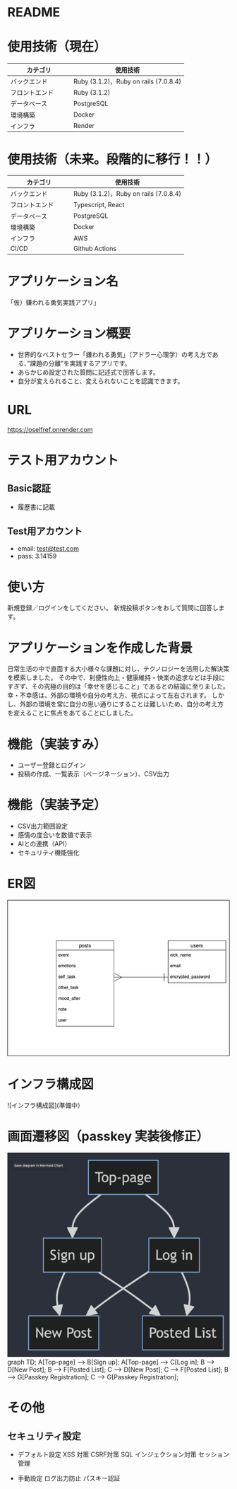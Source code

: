 # README

# 使用技術（現在）
| カテゴリ         | 使用技術                                |
| ----------------| --------------------------------------|  
| バックエンド      | Ruby (3.1.2)，Ruby on rails (7.0.8.4)  |
| フロントエンド    | Ruby (3.1.2)  　　                      |
| データベース 　　　| PostgreSQL                             | 
| 環境構築         | Docker                                 | 
| インフラ         | Render                                 | 

# 使用技術（未来。段階的に移行！！）
| カテゴリ         | 使用技術                                |
| ----------------| --------------------------------------|  
| バックエンド      | Ruby (3.1.2)，Ruby on rails (7.0.8.4)  |
| フロントエンド    | Typescript, React                      |
| データベース 　　　| PostgreSQL                             | 
| 環境構築         | Docker                                 | 
| インフラ         | AWS   　                               | 
| CI/CD           | Github Actions                         |

# アプリケーション名
「仮）嫌われる勇気実践アプリ」

# アプリケーション概要
- 世界的なベストセラー「嫌われる勇気」（アドラー心理学）の考え方である、”課題の分離”を実践するアプリです。
- あらかじめ設定された質問に記述式で回答します。
- 自分が変えられること、変えられないことを認識できます。

# URL
https://oselfref.onrender.com

# テスト用アカウント

## Basic認証 
- 履歴書に記載

## Test用アカウント
- email: test@test.com
- pass: 3.14159

# 使い方
新規登録／ログインをしてください。
新規投稿ボタンをおして質問に回答します。

# アプリケーションを作成した背景
日常生活の中で直面する大小様々な課題に対し、テクノロジーを活用した解決策を模索しました。
その中で、利便性向上・健康維持・快楽の追求などは手段にすぎず、その究極の目的は「幸せを感じること」であるとの結論に至りました。
幸・不幸感は、外部の環境や自分の考え方、視点によって左右されます。
しかし、外部の環境を常に自分の思い通りにすることは難しいため、自分の考え方を変えることに焦点をあてることにしました。

# 機能（実装すみ）
- ユーザー登録とログイン
- 投稿の作成、一覧表示（ページネーション）、CSV出力

# 機能（実装予定）
- CSV出力範囲設定
- 感情の度合いを数値で表示
- AIとの連携（API）
- セキュリティ機能強化

# ER図
![ER図](./ER.drawio.png)

# インフラ構成図
![インフラ構成図](準備中）



# 画面遷移図（passkey 実装後修正）
![alt text](image-1.png)
graph TD;
    A[Top-page] --> B[Sign up];
    A[Top-page] --> C[Log in];
    B --> D[New Post];
    B --> F[Posted List];
    C --> D[New Post];
    C --> F[Posted List];
    B --> G[Passkey Registration];
    C --> G[Passkey Registration];


# その他

## セキュリティ設定
- デフォルト設定
XSS 対策
CSRF対策
SQL インジェクション対策
セッション管理 

- 手動設定
ログ出力防止
パスキー認証




